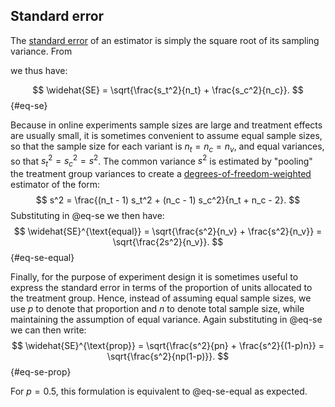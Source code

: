 
## Standard error

The [standard error](stats_foundations.md#sampling-distribution) of an estimator is simply the square root of its sampling variance. From 

<!-- @eq-var  -->

we thus have:

$$
\widehat{SE}
= \sqrt{\frac{s_t^2}{n_t} + \frac{s_c^2}{n_c}}.
$${#eq-se}

Because in online experiments sample sizes are large and treatment effects are usually small, it is sometimes convenient to assume equal sample sizes, so that the sample size for each variant is $n_t = n_c = n_v$, and equal variances, so that $s_t^2 = s_c^2 = s^2$. The common variance $s^2$ is estimated by "pooling" the treatment group variances to create a [degrees-of-freedom-weighted](stats_foundations.md#degrees-of-freedom) estimator of the form:
$$
s^2 = \frac{(n_t - 1) s_t^2 + (n_c - 1) s_c^2}{n_t + n_c - 2}.
$$
Substituting in @eq-se we then have:
$$
\widehat{SE}^{\text{equal}}
= \sqrt{\frac{s^2}{n_v} + \frac{s^2}{n_v}}
= \sqrt{\frac{2s^2}{n_v}}.
$${#eq-se-equal}

Finally, for the purpose of experiment design it is sometimes useful to express the standard error in terms of the proportion of units allocated to the treatment group. Hence, instead of assuming equal sample sizes, we use $p$ to denote that proportion and $n$ to denote total sample size, while maintaining the assumption of equal variance. Again substituting in @eq-se we can then write:
$$
\widehat{SE}^{\text{prop}}
= \sqrt{\frac{s^2}{pn} + \frac{s^2}{(1-p)n}}
= \sqrt{\frac{s^2}{np(1-p)}}.
$${#eq-se-prop}

For $p=0.5$, this formulation is equivalent to @eq-se-equal as expected.

